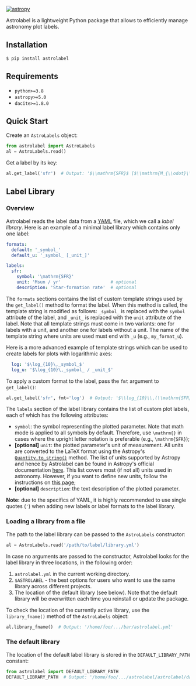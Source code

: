[![astropy](http://img.shields.io/badge/powered%20by-AstroPy-orange.svg?style=flat)](http://www.astropy.org/)

Astrolabel is a lightweight Python package that allows to efficiently manage astronomy plot labels.

## Installation

```shell
$ pip install astrolabel
```

## Requirements

- `python>=3.8`
- `astropy>=5.0`
- `dacite>=1.8.0`

## Quick Start

Create an `AstroLabels` object:

```python
from astrolabel import AstroLabels
al = AstroLabels.read()
```

Get a label by its key:

```python
al.get_label('sfr')  # Output: '$\\mathrm{SFR}$ [$\\mathrm{M_{\\odot}\\,yr^{-1}}$]'
```

## Label Library

### Overview

Astrolabel reads the label data from a [YAML](https://yaml.org) file, which we call a _label library_. Here is an example of a minimal label library which contains only one label:

```yaml
formats:
  default: '_symbol_'
  default_u: '_symbol_ [_unit_]'

labels:
  sfr:
    symbol: '\mathrm{SFR}'
    unit: 'Msun / yr'                   # optional
    description: 'Star-formation rate'  # optional
```

The `formats` sections contains the list of custom template strings used by the `get_label()` method to format the label. When this method is called, the template string is modified as follows: `_symbol_` is replaced with the `symbol` attribute of the label, and `_unit_` is replaced with the `unit` attribute of the label.  Note that all template strings must come in two variants: one for labels with a unit, and another one for labels without a unit. The name of the template string where units are used must end with `_u` (e.g., `my_format_u`).

Here is a more advanced example of template strings which can be used to create labels for plots with logarithmic axes:
```yaml
  log: '$\log_{10}\,_symbol_$'
  log_u: '$\log_{10}\,_symbol_ / _unit_$'
```

To apply a custom format to the label, pass the `fmt` argument to `get_label()`:

```python
al.get_label('sfr', fmt='log')  # Output: '$\\log_{10}\\,(\\mathrm{SFR} / (\\mathrm{M_{\\odot}\\,yr^{-1}}))$'
```

The `labels` section of the label library contains the list of custom plot labels, each of which has the following attributes:

- `symbol`: the symbol representing the plotted parameter. Note that math mode is applied to all symbols by default. Therefore, use `\mathrm{}` in cases where the upright letter notation is preferable (e.g., `\mathrm{SFR}`);
- **\[optional\]** `unit`: the plotted parameter's unit of measurement. All units are converted to the LaTeX format using the Astropy's [`Quantity.to_string()`](https://docs.astropy.org/en/stable/api/astropy.units.Quantity.html#astropy.units.Quantity.to_string) method. The list of units supported by Astropy and hence by Astrolabel can be found in Astropy's official documentation [here](https://docs.astropy.org/en/stable/units/index.html). This list covers most (if not all) units used in astronomy. However, if you want to define new units, follow the instructions on [this page](https://docs.astropy.org/en/stable/units/combining_and_defining.html#defining-units);
- **\[optional\]** `description`: the text description of the plotted parameter.

**Note:** due to the specifics of YAML, it is highly recommended to use single quotes (`'`) when adding new labels or label formats to the label library.

### Loading a library from a file

The path to the label library can be passed to the `AstroLabels` constructor:

```python
al = AstroLabels.read('/path/to/label/library.yml')
```

In case no arguments are passed to the constructor, Astrolabel looks for the label library in three locations, in the following order:

1. `astrolabel.yml` in the current working directory.
2. `$ASTROLABEL` - the best options for users who want to use the same library across different projects.
3. The location of the default library (see below). Note that the default library will be overwritten each time you reinstall or update the package. 

To check the location of the currently active library, use the `library_fname()` method of the `AstroLabels` object:

```python
al.library_fname()  # Output: '/home/foo/.../bar/astrolabel.yml'
```


### The default library

The location of the default label library is stored in the `DEFAULT_LIBRARY_PATH` constant:

```python
from astrolabel import DEFAULT_LIBRARY_PATH
DEFAULT_LIBRARY_PATH  # Output: '/home/foo/.../astrolabel/astrolabel/data/astrolabel.yml'
```